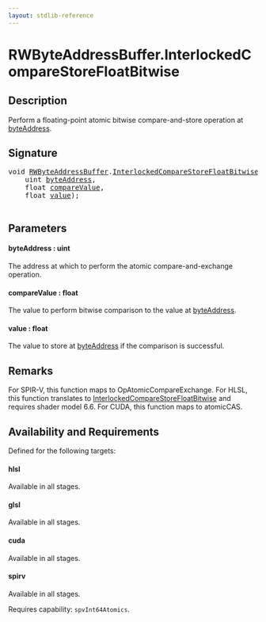 ```yaml
---
layout: stdlib-reference
---
```


# RWByteAddressBuffer\.InterlockedCompareStoreFloatBitwise

## Description

Perform a floating-point atomic bitwise compare-and-store operation at <span class='code'><a href="interlockedcomparestorefloatbitwise-0bins.html#decl-byteAddress" class="code_param">byteAddress</a></span>.



## Signature 

<pre>
<span class="code_keyword">void</span> <a href="../types/rwbyteaddressbuffer-0126d/index.html" class="code_type">RWByteAddressBuffer</a>.<a href="interlockedcomparestorefloatbitwise-0bins.html">InterlockedCompareStoreFloatBitwise</a>(
    <span class="code_keyword">uint</span> <a href="interlockedcomparestorefloatbitwise-0bins.html#decl-byteAddress" class="code_param">byteAddress</a>,
    <span class="code_keyword">float</span> <a href="interlockedcomparestorefloatbitwise-0bins.html#decl-compareValue" class="code_param">compareValue</a>,
    <span class="code_keyword">float</span> <a href="interlockedcomparestorefloatbitwise-0bins.html#decl-value" class="code_param">value</a>);

</pre>

## Parameters

####  <a id="decl-byteAddress"></a>byteAddress  : uint
The address at which to perform the atomic compare-and-exchange  operation.

####  <a id="decl-compareValue"></a>compareValue  : float
The value to perform bitwise comparison to the value at <span class='code'><a href="interlockedcomparestorefloatbitwise-0bins.html#decl-byteAddress" class="code_param">byteAddress</a></span>.

####  <a id="decl-value"></a>value  : float
The value to store at <span class='code'><a href="interlockedcomparestorefloatbitwise-0bins.html#decl-byteAddress" class="code_param">byteAddress</a></span> if the comparison is successful.


## Remarks
For SPIR-V, this function maps to <span class='code'>OpAtomicCompareExchange</span>. For HLSL, this function
translates to <span class='code'><a href="interlockedcomparestorefloatbitwise-0bins.html">InterlockedCompareStoreFloatBitwise</a></span> and requires shader model 6.6.
For CUDA, this function maps to <span class='code'>atomicCAS</span>.


## Availability and Requirements

Defined for the following targets:

#### hlsl
Available in all stages.

#### glsl
Available in all stages.

#### cuda
Available in all stages.

#### spirv
Available in all stages.

Requires capability: `spvInt64Atomics`.



